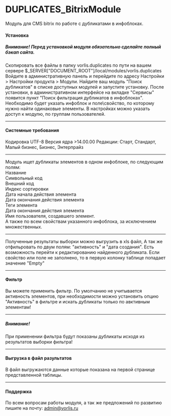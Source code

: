 # DUPLICATES_BitrixModule
Модуль для CMS bitrix по работе с дубликатами в инфоблоках.

#### Установка
##### Внимание! Перед установкой модуля обязательно сделайте полный бэкап сайта.
Скопировать все файлы в папку vorlis.duplicates по пути на вашем сервере $_SERVER["DOCUMENT_ROOT"]/local/modules/vorlis.duplicates
Войдите в административную панель и перейдите по адресу Настройки > Настройки продукта > Модули. Найдите ваш модуль "Поиск дубликатов" в списке доступных модулей и запустите установку.
После установки, в административном интерфейсе на вкладке "Сервисы" появится пункт "Поиск фильтрация дубликатов в инфоблоках". Необходимо будет указать инфоблок и поле\свойство, по которому нужно найти одинаковые элементы.
В настройках можно указать доступ к модулю, по группам пользователей.
________________________
#### Системные требования
Кодировка UTF-8
Версия ядра >14.00.00
Редакции: Старт, Стандарт, Малый бизнес, Бизнес, Энтерпрайз
________________________

Модуль ищет дубликаты элементов в одном инфоблоке, по следующим полям:<br>
Название<br>
Символьный код<br>
Внешний код<br>
Индекс сортировки<br>
Дата начала действия элемента<br>
Дата окончания действия элемента<br>
Теги элемента<br>
Дата окончания действия элемента<br>
Имя пользователя, создавшего элемент.<br>
А также по всем свойствам указанного инфоблока, за исключением множественных.<br>
________________________

Полученные результаты выборки можно выгрузить в xls файл, А так же отфильровать по двум полям: "активность" и "дата создания".
Есть возможность перейти к редактированию найденного дубликата.
Если свойство или поле не заполнено, то в первую колонку таблице попадает значение "Empty"
________________________

#### Фильтр
Вы можете применить фильтр. По умолчанию не учитывается активность элементов, при необходимости можно установить опцию "Активность" в фильтре и искать дубликаты только по авктивным элементам!
________________________

##### Внимание!
При применении фильтра будут показаны дубликаты исходя из результатов выборки фильтра!
________________________
#### Выгрузка в файл разультатов
В файл выгружаются данные которые показана на первой странице представленной таблицы. 
________________________

#### Поддержка
По всем вопросам работы модуля, а так же предложений по развитию пишите на почту: admin@vorlis.ru